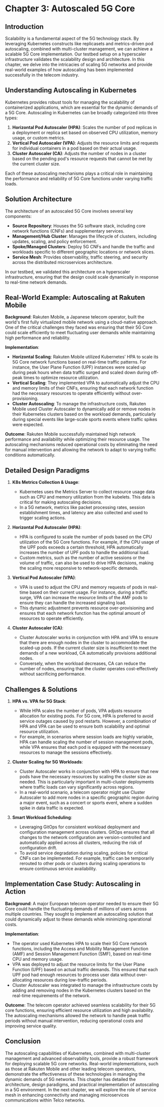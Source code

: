 # Chapter 3: Autoscaled 5G Core

## Introduction

Scalability is a fundamental aspect of the 5G technology stack. By leveraging Kubernetes constructs like replicasets and metrics-driven pod autoscaling, combined with multi-cluster management, we can achieve a scalable 5G Core implementation. Our testbed setup on a hyperscaler infrastructure validates the scalability design and architecture. In this chapter, we delve into the intricacies of scaling 5G networks and provide real-world examples of how autoscaling has been implemented successfully in the telecom industry.

## Understanding Autoscaling in Kubernetes

Kubernetes provides robust tools for managing the scalability of containerized applications, which are essential for the dynamic demands of a 5G Core. Autoscaling in Kubernetes can be broadly categorized into three types:

1. **Horizontal Pod Autoscaler (HPA)**: Scales the number of pod replicas in a deployment or replica set based on observed CPU utilization, memory usage, or custom metrics.
2. **Vertical Pod Autoscaler (VPA)**: Adjusts the resource limits and requests for individual containers in a pod based on their actual usage.
3. **Cluster Autoscaler (CA)**: Adjusts the number of nodes in a cluster based on the pending pod's resource requests that cannot be met by the current cluster size.

Each of these autoscaling mechanisms plays a critical role in maintaining the performance and reliability of 5G Core functions under varying traffic loads.

## Solution Architecture

The architecture of an autoscaled 5G Core involves several key components:

- **Source Repository**: Houses the 5G software stack, including core network functions (CNFs) and supplementary services.
- **Management/Hub Cluster**: Manages the lifecycle of clusters, including updates, scaling, and policy enforcement.
- **Spoke/Managed Clusters**: Deploy 5G CNFs and handle the traffic and workloads specific to different geographic locations or network slices.
- **Service Mesh**: Provides observability, traffic steering, and security across the distributed microservices architecture.

In our testbed, we validated this architecture on a hyperscaler infrastructure, ensuring that the design could scale dynamically in response to real-time network demands.

## Real-World Example: Autoscaling at Rakuten Mobile

**Background**: Rakuten Mobile, a Japanese telecom operator, built the world's first fully virtualized mobile network using a cloud-native approach. One of the critical challenges they faced was ensuring that their 5G Core could scale efficiently to meet fluctuating user demands while maintaining high performance and reliability.

**Implementation**:
- **Horizontal Scaling**: Rakuten Mobile utilized Kubernetes' HPA to scale its 5G Core network functions based on real-time traffic patterns. For instance, the User Plane Function (UPF) instances were scaled up during peak hours when data traffic surged and scaled down during off-peak times to optimize resource utilization.
- **Vertical Scaling**: They implemented VPA to automatically adjust the CPU and memory limits of their CNFs, ensuring that each network function had the necessary resources to operate efficiently without over-provisioning.
- **Cluster Autoscaling**: To manage the infrastructure costs, Rakuten Mobile used Cluster Autoscaler to dynamically add or remove nodes in their Kubernetes clusters based on the workload demands, particularly during special events like large-scale sports events where traffic spikes were expected.

**Outcome**: Rakuten Mobile successfully maintained high network performance and availability while optimizing their resource usage. The autoscaling mechanisms reduced operational costs by eliminating the need for manual intervention and allowing the network to adapt to varying traffic conditions automatically.

## Detailed Design Paradigms

1. **K8s Metrics Collection & Usage**:
   - Kubernetes uses the Metrics Server to collect resource usage data such as CPU and memory utilization from the kubelets. This data is critical for making autoscaling decisions.
   - In a 5G network, metrics like packet processing rates, session establishment times, and latency are also collected and used to trigger scaling actions.

2. **Horizontal Pod Autoscaler (HPA)**:
   - HPA is configured to scale the number of pods based on the CPU utilization of the 5G Core functions. For example, if the CPU usage of the UPF pods exceeds a certain threshold, HPA automatically increases the number of UPF pods to handle the additional load.
   - Custom metrics, such as the number of active sessions or the volume of traffic, can also be used to drive HPA decisions, making the scaling more responsive to network-specific demands.

3. **Vertical Pod Autoscaler (VPA)**:
   - VPA is used to adjust the CPU and memory requests of pods in real-time based on their current usage. For instance, during a traffic surge, VPA can increase the resource limits of the AMF pods to ensure they can handle the increased signaling load.
   - This dynamic adjustment prevents resource over-provisioning and ensures that each network function has the optimal amount of resources to operate efficiently.

4. **Cluster Autoscaler (CA)**:
   - Cluster Autoscaler works in conjunction with HPA and VPA to ensure that there are enough nodes in the cluster to accommodate the scaled-up pods. If the current cluster size is insufficient to meet the demands of a new workload, CA automatically provisions additional nodes.
   - Conversely, when the workload decreases, CA can reduce the number of nodes, ensuring that the cluster operates cost-effectively without sacrificing performance.

## Challenges & Solutions

1. **HPA vs. VPA for 5G Stack**:
   - While HPA scales the number of pods, VPA adjusts resource allocation for existing pods. For 5G core, HPA is preferred to avoid service outages caused by pod restarts. However, a combination of HPA and VPA can be used to ensure both scalability and optimal resource utilization.
   - For example, in scenarios where session loads are highly variable, HPA can handle scaling the number of session management pods, while VPA ensures that each pod is equipped with the necessary resources to manage the sessions effectively.

2. **Cluster Scaling for 5G Workloads**:
   - Cluster Autoscaler works in conjunction with HPA to ensure that new pods have the necessary resources by scaling the cluster size as needed. This is particularly important in multi-cluster deployments where traffic loads can vary significantly across regions.
   - In a real-world scenario, a telecom operator might use Cluster Autoscaler to add more nodes in a specific geographic region during a major event, such as a concert or sports event, where a sudden spike in data traffic is expected.

3. **Smart Workload Scheduling**:
   - Leveraging GitOps for consistent workload deployment and configuration management across clusters. GitOps ensures that all changes to the network configuration are version-controlled and automatically applied across all clusters, reducing the risk of configuration drift.
   - To avoid service degradation during scaling, policies for critical CNFs can be implemented. For example, traffic can be temporarily rerouted to other pods or clusters during scaling operations to ensure continuous service availability.

## Implementation Case Study: Autoscaling in Action

**Background**: A major European telecom operator needed to ensure their 5G Core could handle the fluctuating demands of millions of users across multiple countries. They sought to implement an autoscaling solution that could dynamically adjust to these demands while minimizing operational costs.

**Implementation**:
- The operator used Kubernetes HPA to scale their 5G Core network functions, including the Access and Mobility Management Function (AMF) and Session Management Function (SMF), based on real-time CPU and memory usage.
- VPA was deployed to adjust the resource limits for the User Plane Function (UPF) based on actual traffic demands. This ensured that each UPF pod had enough resources to process user data without over-allocating resources during low-traffic periods.
- Cluster Autoscaler was integrated to manage the infrastructure costs by adding and removing nodes in the Kubernetes clusters based on the real-time requirements of the network.

**Outcome**: The telecom operator achieved seamless scalability for their 5G core functions, ensuring efficient resource utilization and high availability. The autoscaling mechanisms allowed the network to handle peak traffic periods without manual intervention, reducing operational costs and improving service quality.

## Conclusion

The autoscaling capabilities of Kubernetes, combined with multi-cluster management and advanced observability tools, provide a robust framework for deploying scalable 5G core networks. Real-world implementations, such as those at Rakuten Mobile and other leading telecom operators, demonstrate the effectiveness of these technologies in managing the dynamic demands of 5G networks. This chapter has detailed the architecture, design paradigms, and practical implementation of autoscaling in a 5G environment. In the next chapter, we will explore the role of service mesh in enhancing connectivity and managing microservices communications within Telco networks.

